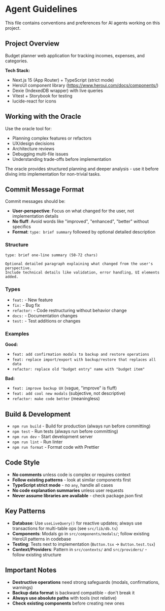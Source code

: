 # Agent Guidelines

This file contains conventions and preferences for AI agents working on this project.

## Project Overview

Budget planner web application for tracking incomes, expenses, and categories.

**Tech Stack:**
- Next.js 15 (App Router) + TypeScript (strict mode)
- HeroUI component library (https://www.heroui.com/docs/components/)
- Dexie (IndexedDB wrapper) with live queries
- Vitest + Storybook for testing
- lucide-react for icons

## Working with the Oracle

Use the oracle tool for:
- Planning complex features or refactors
- UX/design decisions
- Architecture reviews
- Debugging multi-file issues
- Understanding trade-offs before implementation

The oracle provides structured planning and deeper analysis - use it before diving into implementation for non-trivial tasks.

## Commit Message Format

Commit messages should be:
- **User-perspective**: Focus on what changed for the user, not implementation details
- **No fluff**: Avoid words like "improved", "enhanced", "better" without specifics
- **Format**: `type: brief summary` followed by optional detailed description

### Structure
```
type: brief one-line summary (50-72 chars)

Optional detailed paragraph explaining what changed from the user's perspective.
Include technical details like validation, error handling, UI elements added.
```

### Types
- `feat:` - New feature
- `fix:` - Bug fix
- `refactor:` - Code restructuring without behavior change
- `docs:` - Documentation changes
- `test:` - Test additions or changes

### Examples
**Good:**
- `feat: add confirmation modals to backup and restore operations`
- `feat: replace import/export with backup/restore that replaces all data`
- `refactor: replace old "budget entry" name with "budget item"`

**Bad:**
- `feat: improve backup UX` (vague, "improve" is fluff)
- `feat: add cool new modals` (subjective, not descriptive)
- `refactor: make code better` (meaningless)

## Build & Development

- `npm run build` - Build for production (always run before committing)
- `npm test` - Run tests (always run before committing)
- `npm run dev` - Start development server
- `npm run lint` - Run linter
- `npm run format` - Format code with Prettier

## Code Style

- **No comments** unless code is complex or requires context
- **Follow existing patterns** - look at similar components first
- **TypeScript strict mode** - no `any`, handle all cases
- **No code explanation summaries** unless user requests
- **Never assume libraries are available** - check package.json first

## Key Patterns

- **Database**: Use `useLiveQuery()` for reactive updates; always use transactions for multi-table ops (see `src/lib/db.ts`)
- **Components**: Modals go in `src/components/modals/`; follow existing HeroUI patterns in codebase
- **Testing**: Tests next to implementation (`Button.tsx` → `Button.test.tsx`)
- **Context/Providers**: Pattern in `src/contexts/` and `src/providers/` - follow existing structure

## Important Notes

- **Destructive operations** need strong safeguards (modals, confirmations, warnings)
- **Backup data format** is backward compatible - don't break it
- **Always use absolute paths** with tools (not relative)
- **Check existing components** before creating new ones
